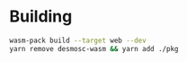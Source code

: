 # Building

```sh
wasm-pack build --target web --dev
yarn remove desmosc-wasm && yarn add ./pkg
```
